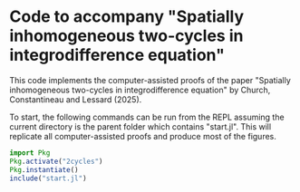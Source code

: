 # Code to accompany "Spatially inhomogeneous two-cycles in integrodifference equation"
This code implements the computer-assisted proofs of the paper "Spatially inhomogeneous two-cycles in integrodifference equation" by Church, Constantineau and Lessard (2025).

To start, the following commands can be run from the REPL assuming the current directory is the parent folder which contains "start.jl". This will replicate all computer-assisted proofs and produce most of the figures.
```julia
import Pkg
Pkg.activate("2cycles")
Pkg.instantiate()
include("start.jl")
```
